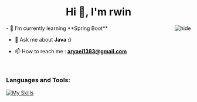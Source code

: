<h1 align="center">Hi 👋, I'm rwin</h1>
<img align="right" alt="hide" src="https://www.reactiongifs.com/r/2012/06/homer_lurking.gif">
- 🌱 I’m currently learning **Spring Boot**

- 💬 Ask me about **Java :)**

- 📫 How to reach me : **aryaei1383@gmail.com**
<br>
<h3 align="left">Languages and Tools:</h3>

[![My Skills](https://skillicons.dev/icons?i=java,idea,postgres,mysql,jpa,hibernate,spring,sqlite,python,git)](https://skillicons.dev)